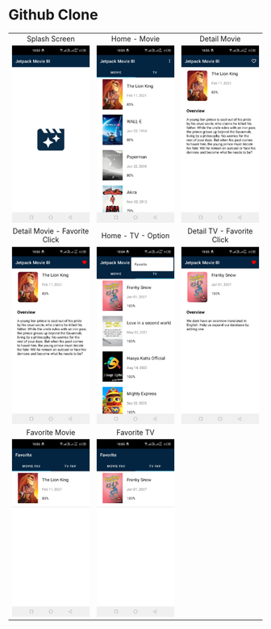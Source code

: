 # Github Clone

<table>
  <tr align="center">
    <td>Splash Screen</td>
    <td>Home - Movie</td>
    <td>Detail Movie</td>
  </tr>
  <tr>
    <td><img src="/images/2.jpeg" width="240"></td>
    <td><img src="/images/3.jpeg" width="240"></td>
    <td><img src="/images/4.jpeg" width="240"></td>    
  </tr>
  <tr align="center">
    <td>Detail Movie - Favorite Click</td>
    <td>Home - TV - Option</td>
    <td>Detail TV - Favorite Click</td>
  </tr>
  <tr>
    <td><img src="/images/5.jpeg" width="240"></td>
    <td><img src="/images/6.jpeg" width="240"></td>
    <td><img src="/images/7.jpeg" width="240"></td>    
  </tr>
  <tr align="center">   
    <td>Favorite Movie</td>
    <td>Favorite TV</td>
  </tr>
  <tr>
    <td><img src="/images/8.jpeg" width="240"></td>
    <td><img src="/images/9.jpeg" width="240"></td>
  </tr>
</table>
